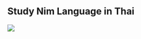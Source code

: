 ## Study Nim Language in Thai

[![](http://img.youtube.com/vi/7NWP8pKbWEU/0.jpg)](http://www.youtube.com/watch?v=7NWP8pKbWEU "")

